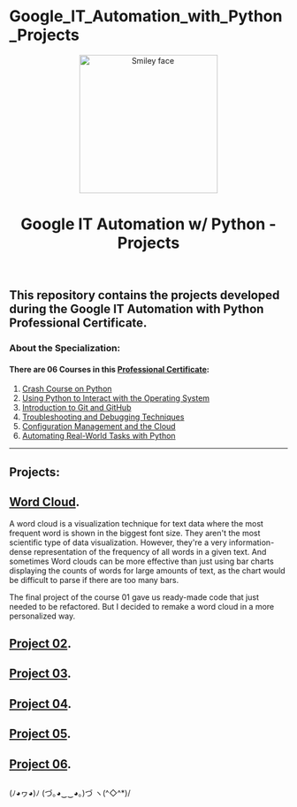 # Google_IT_Automation_with_Python_Projects
<p align="center">
  <a href="https://github.com/marcoshsq/Google_IT_Automation_with_Python_Projects">
    <img src="https://upload.wikimedia.org/wikipedia/commons/thumb/0/0a/Python.svg/2048px-Python.svg.png" alt="Smiley face" height="250" width="250">
  </a>
</p>
  <h1 align="center">Google IT Automation w/ Python - Projects</h1>
</div>
<br>
 
## This repository contains the projects developed during the Google IT Automation with Python Professional Certificate.

### About the Specialization:

#### There are 06 Courses in this [Professional Certificate](https://www.coursera.org/professional-certificates/google-it-automation):

01. [Crash Course on Python](https://www.coursera.org/learn/python-crash-course?specialization=google-it-automation)
02. [Using Python to Interact with the Operating System](https://www.coursera.org/learn/python-operating-system?specialization=google-it-automation)
03. [Introduction to Git and GitHub](https://www.coursera.org/learn/introduction-git-github?specialization=google-it-automation)
04. [Troubleshooting and Debugging Techniques](https://www.coursera.org/learn/troubleshooting-debugging-techniques?specialization=google-it-automation)
05. [Configuration Management and the Cloud](https://www.coursera.org/learn/configuration-management-cloud?specialization=google-it-automation)
06. [Automating Real-World Tasks with Python](https://www.coursera.org/learn/automating-real-world-tasks-python?specialization=google-it-automation)

---

## Projects:

## [Word Cloud]().

A word cloud is a visualization technique for text data where the most frequent word is shown in the biggest font size. They aren't the most scientific type of data visualization. However, they're a very information-dense representation of the frequency of all words in a given text. And sometimes Word clouds can be more effective than just using bar charts displaying the counts of words for large amounts of text, as the chart would be difficult to parse if there are too many bars.

The final project of the course 01 gave us ready-made code that just needed to be refactored. But I decided to remake a word cloud in a more personalized way.

## [Project 02]().

## [Project 03]().

## [Project 04]().

## [Project 05]().

## [Project 06]().

##

(ﾉ◕ヮ◕)ﾉ (づ｡◕‿‿◕｡)づ ヽ(^◇^*)/

